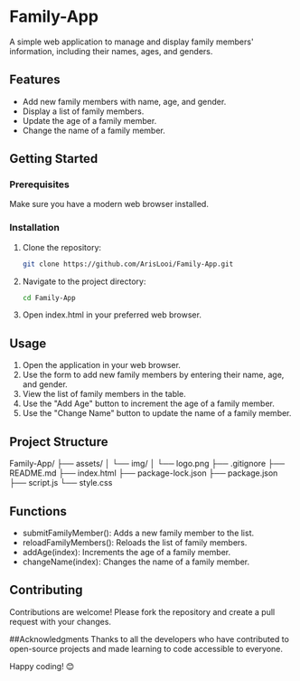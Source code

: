 # Family-App

A simple web application to manage and display family members' information, including their names, ages, and genders.

## Features
- Add new family members with name, age, and gender.
- Display a list of family members.
- Update the age of a family member.
- Change the name of a family member.

## Getting Started

### Prerequisites

Make sure you have a modern web browser installed.

### Installation

1. Clone the repository:
   ```bash
   git clone https://github.com/ArisLooi/Family-App.git
2. Navigate to the project directory:
    ```bash
    cd Family-App
3. Open index.html in your preferred web browser.

## Usage
1. Open the application in your web browser.
2. Use the form to add new family members by entering their name, age, and gender.
3. View the list of family members in the table.
3. Use the "Add Age" button to increment the age of a family member.
3. Use the "Change Name" button to update the name of a family member.

## Project Structure
Family-App/
├── assets/
│   └── img/
│       └── logo.png
├── .gitignore
├── README.md
├── index.html
├── package-lock.json
├── package.json
├── script.js
└── style.css

## Functions
- submitFamilyMember(): Adds a new family member to the list.
- reloadFamilyMembers(): Reloads the list of family members.
- addAge(index): Increments the age of a family member.
- changeName(index): Changes the name of a family member.

## Contributing
Contributions are welcome! Please fork the repository and create a pull request with your changes.

##Acknowledgments
Thanks to all the developers who have contributed to open-source projects and made learning to code accessible to everyone.

Happy coding! 😊
